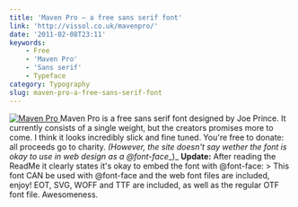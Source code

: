 ```yaml
---
title: 'Maven Pro – a free sans serif font'
link: 'http://vissol.co.uk/mavenpro/'
date: '2011-02-08T23:11'
keywords:
    - Free
    - 'Maven Pro'
    - 'Sans serif'
    - Typeface
category: Typography
slug: maven-pro-a-free-sans-serif-font
---
```


[ ![](http://vissol.co.uk/mavenpro/images/closer-look.jpg "Maven Pro") ](http://vissol.co.uk/mavenpro/) Maven Pro is a free sans serif font designed by Joe Prince. It currently consists of a single weight, but the creators promises more to come. I think it looks incredibly slick and fine tuned. You're free to donate: all proceeds go to charity. _(However, the site doesn't say wether the font is okay to use in web design as a @font-face__)_ **Update:** After reading the ReadMe it clearly states it's okay to embed the font with @font-face: > This font CAN be used with @font-face and the web font files are included, enjoy!
EOT, SVG, WOFF and TTF are included, as well as the regular OTF font file. Awesomeness.
